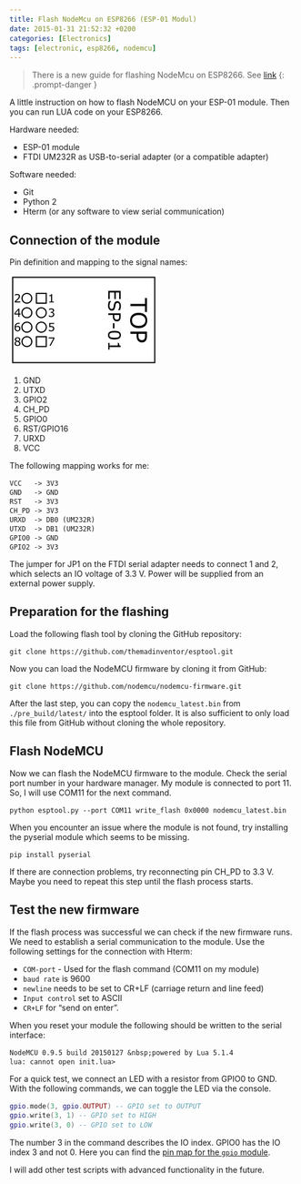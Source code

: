 ```yaml
---
title: Flash NodeMcu on ESP8266 (ESP-01 Modul)
date: 2015-01-31 21:52:32 +0200
categories: [Electronics]
tags: [electronic, esp8266, nodemcu]
---
```


<!-- prettier-ignore-start -->
> There is a new guide for flashing NodeMcu on ESP8266. See [link](/electronic/2016/01/24/getting-nodemcu-running-on-an-ESP-01-module-in-2016.html)
{: .prompt-danger }
<!-- prettier-ignore-end -->

A little instruction on how to flash NodeMCU on your ESP-01 module.
Then you can run LUA code on your ESP8266.

Hardware needed:

- ESP-01 module
- FTDI UM232R as USB-to-serial adapter (or a compatible adapter)

Software needed:

- Git
- Python 2
- Hterm (or any software to view serial communication)

## Connection of the module

Pin definition and mapping to the signal names:

![ESP-01_PinNumber](/assets/img/2015/01/ESP-01_PinNumber.png)

1. GND
2. UTXD
3. GPIO2
4. CH_PD
5. GPIO0
6. RST/GPIO16
7. URXD
8. VCC

The following mapping works for me:

```
VCC   -> 3V3
GND   -> GND
RST   -> 3V3
CH_PD -> 3V3
URXD  -> DB0 (UM232R)
UTXD  -> DB1 (UM232R)
GPIO0 -> GND
GPIO2 -> 3V3
```

The jumper for JP1 on the FTDI serial adapter needs to connect 1 and 2, which selects an IO voltage of 3.3 V.
Power will be supplied from an external power supply.

## Preparation for the flashing

Load the following flash tool by cloning the GitHub repository:

```
git clone https://github.com/themadinventor/esptool.git
```

Now you can load the NodeMCU firmware by cloning it from GitHub:

```
git clone https://github.com/nodemcu/nodemcu-firmware.git
```

After the last step, you can copy the `nodemcu_latest.bin` from `./pre_build/latest/` into the esptool folder.
It is also sufficient to only load this file from GitHub without cloning the whole repository.

## Flash NodeMCU

Now we can flash the NodeMCU firmware to the module.
Check the serial port number in your hardware manager.
My module is connected to port 11.
So, I will use COM11 for the next command.

```
python esptool.py --port COM11 write_flash 0x0000 nodemcu_latest.bin
```

When you encounter an issue where the module is not found, try installing the pyserial module which seems to be missing.

```
pip install pyserial
```

If there are connection problems, try reconnecting pin CH_PD to 3.3 V.
Maybe you need to repeat this step until the flash process starts.

## Test the new firmware

If the flash process was successful we can check if the new firmware runs.
We need to establish a serial communication to the module.
Use the following settings for the connection with Hterm:

- `COM-port` - Used for the flash command (COM11 on my module)
- `baud rate` is 9600
- `newline` needs to be set to CR+LF (carriage return and line feed)
- `Input control` set to ASCII
- `CR+LF` for “send on enter”.

When you reset your module the following should be written to the serial interface:

```
NodeMCU 0.9.5 build 20150127 &nbsp;powered by Lua 5.1.4
lua: cannot open init.lua>
```

For a quick test, we connect an LED with a resistor from GPIO0 to GND.
With the following commands, we can toggle the LED via the console.

```lua
gpio.mode(3, gpio.OUTPUT) -- GPIO set to OUTPUT
gpio.write(3, 1) -- GPIO set to HIGH
gpio.write(3, 0) -- GPIO set to LOW
```

The number 3 in the command describes the IO index. GPIO0 has the IO index 3 and not 0. Here you can find the [pin map for the `gpio` module](https://nodemcu.readthedocs.io/en/master/modules/gpio/#gpio-module).

I will add other test scripts with advanced functionality in the future.
